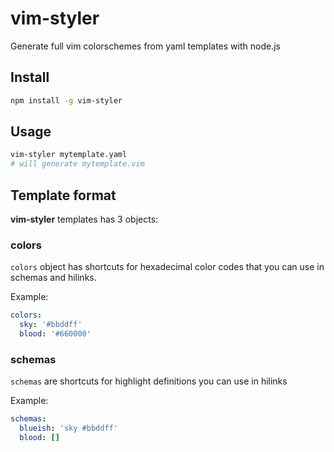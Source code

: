 vim-styler
==========

Generate full vim colorschemes from yaml templates with node.js


## Install

```sh
npm install -g vim-styler
```

## Usage

```sh
vim-styler mytemplate.yaml
# will generate mytemplate.vim
```

## Template format

**vim-styler** templates has 3 objects:

### colors

`colors` object has shortcuts for hexadecimal color codes that you can use in schemas and hilinks.

Example:

```yaml
colors:
  sky: '#bbddff'
  blood: '#660000'
```


### schemas

`schemas` are shortcuts for highlight definitions you can use in hilinks

Example:

```yaml
schemas:
  blueish: 'sky #bbddff'
  blood: []
```
